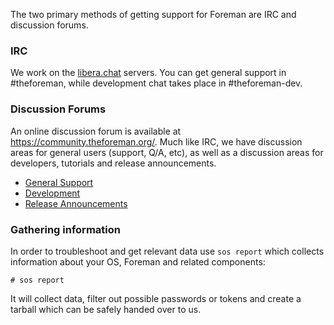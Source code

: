The two primary methods of getting support for Foreman are IRC and discussion forums.

### IRC
We work on the [libera.chat](https://libera.chat/) servers. You can get general support in #theforeman, while development chat takes place in #theforeman-dev.

### Discussion Forums

An online discussion forum is available at https://community.theforeman.org/. Much like IRC, we have discussion areas for general users (support, Q/A, etc), as well as a discussion areas for developers, tutorials and release announcements.

* [General Support](https://community.theforeman.org/c/support)
* [Development](https://community.theforeman.org/c/support)
* [Release Announcements](https://community.theforeman.org/c/release-announcements)

### Gathering information

In order to troubleshoot and get relevant data use `sos report` which collects information about your OS, Foreman and related components:

    # sos report

It will collect data, filter out possible passwords or tokens and create a tarball which can be safely handed over to us.
